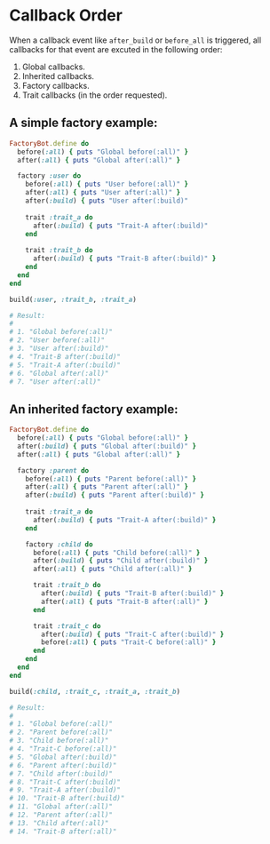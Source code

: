 # Callback Order

When a callback event like `after_build` or `before_all` is triggered, all callbacks for that event are excuted in the following order:

1. Global callbacks.
2. Inherited callbacks.
3. Factory callbacks.
4. Trait callbacks (in the order requested).

## A simple factory example:

```ruby
FactoryBot.define do
  before(:all) { puts "Global before(:all)" }
  after(:all) { puts "Global after(:all)" }

  factory :user do
    before(:all) { puts "User before(:all)" }
    after(:all) { puts "User after(:all)" }
    after(:build) { puts "User after(:build)"
    
    trait :trait_a do
      after(:build) { puts "Trait-A after(:build)" 
    end
    
    trait :trait_b do 
      after(:build) { puts "Trait-B after(:build)" }
    end
  end
end

build(:user, :trait_b, :trait_a) 

# Result:
#
# 1. "Global before(:all)"
# 2. "User before(:all)"
# 3. "User after(:build)"
# 4. "Trait-B after(:build)"
# 5. "Trait-A after(:build)"
# 6. "Global after(:all)"
# 7. "User after(:all)"

```


## An inherited factory example:

```ruby
FactoryBot.define do
  before(:all) { puts "Global before(:all)" }
  after(:build) { puts "Global after(:build)" }
  after(:all) { puts "Global after(:all)" }

  factory :parent do
    before(:all) { puts "Parent before(:all)" }
    after(:all) { puts "Parent after(:all)" }
    after(:build) { puts "Parent after(:build)" }
    
    trait :trait_a do 
      after(:build) { puts "Trait-A after(:build)" }
    end

    factory :child do
      before(:all) { puts "Child before(:all)" }
      after(:build) { puts "Child after(:build)" }
      after(:all) { puts "Child after(:all)" }

      trait :trait_b do
        after(:build) { puts "Trait-B after(:build)" }
        after(:all) { puts "Trait-B after(:all)" }
      end

      trait :trait_c do
        after(:build) { puts "Trait-C after(:build)" }
        before(:all) { puts "Trait-C before(:all)" }
      end
    end
  end
end

build(:child, :trait_c, :trait_a, :trait_b) 

# Result:
#
# 1. "Global before(:all)"
# 2. "Parent before(:all)"
# 3. "Child before(:all)"
# 4. "Trait-C before(:all)"
# 5. "Global after(:build)"
# 6. "Parent after(:build)"
# 7. "Child after(:build)"
# 8. "Trait-C after(:build)"
# 9. "Trait-A after(:build)"
# 10. "Trait-B after(:build)"
# 11. "Global after(:all)"
# 12. "Parent after(:all)"
# 13. "Child after(:all)"
# 14. "Trait-B after(:all)"

```

